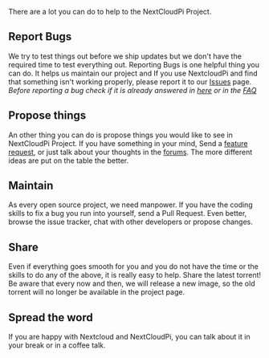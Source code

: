 There are a lot you can do to help to the NextCloudPi Project.

## Report Bugs
We try to test things out before we ship updates but we don't have the required time to test everything out. Reporting Bugs is one helpful thing you can do. It helps us maintain our project and  If you use NextcloudPi and find that something isn't working properly, please report it to our [Issues](https://github.com/nextcloud/nextcloudpi/issues) page. *Before reporting a bug check if it is already answered in [here](https://github.com/nextcloud/nextcloudpi/issues?utf8=%E2%9C%93&q=%20label:question%20) or in the [FAQ](https://github.com/nextcloud/nextcloudpi/wiki/FAQ)*

## Propose things
An other thing you can do is propose things you would like to see in NextCloudPi Project. If you have something in your mind, Send a [feature request](https://github.com/nextcloud/nextcloudpi/issues?utf8=%E2%9C%93&q=label:%22feature%20request%22%20), or just talk about your thoughts in the [forums](https://help.nextcloud.com/c/support/appliances-docker-snappy-vm). The more different ideas are put on the table the better.

## Maintain 
As every open source project, we need manpower. If you have the coding skills to fix a bug you run into yourself, send a Pull Request. Even better, browse the issue tracker, chat with other developers or propose changes.

## Share
Even if everything goes smooth for you and you do not have the time or the skills to do any of the above, it is really easy to help. Share the latest torrent! Be aware that every now and then, we will release a new image, so the old torrent will no longer be available in the project page.

## Spread the word
If you are happy with Nextcloud and NextCloudPi, you can talk about it in your break or in a coffee talk.